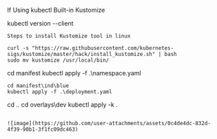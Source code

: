 
If Using kubectl Built-in Kustomize

kubectl version --client
```
Steps to install Kustomize tool in linux

curl -s "https://raw.githubusercontent.com/kubernetes-sigs/kustomize/master/hack/install_kustomize.sh" | bash
sudo mv kustomize /usr/local/bin/

```
cd manifest
kubectl apply -f .\namespace.yaml
```
cd manifest\ind\blue
kubectl apply -f .\deployment.yaml
```
cd ..
cd overlays\dev
kubectl apply -k .
```

![image](https://github.com/user-attachments/assets/0c4de4dc-832d-4f39-90b1-3f1fc09dc463)
